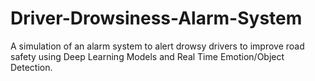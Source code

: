 # Driver-Drowsiness-Alarm-System
A simulation of an alarm system to alert drowsy drivers to improve road safety using Deep Learning Models and Real Time Emotion/Object Detection.
